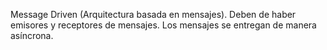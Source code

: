 Message Driven (Arquitectura basada en mensajes). Deben de haber emisores y receptores de mensajes. Los mensajes se entregan de manera asíncrona.